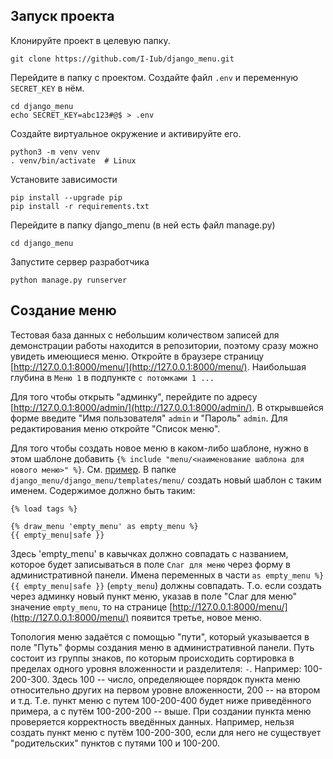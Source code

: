 ## Запуск проекта

Клонируйте проект в целевую папку.
```
git clone https://github.com/I-Iub/django_menu.git
```

Перейдите в папку с проектом. Создайте файл `.env` и переменную `SECRET_KEY`
в нём.
```
cd django_menu
echo SECRET_KEY=abc123#@$ > .env
```

Создайте виртуальное окружение и активируйте его.
```
python3 -m venv venv
. venv/bin/activate  # Linux
```

Установите зависимости
```
pip install --upgrade pip
pip install -r requirements.txt
```
Перейдите в папку django_menu (в ней есть файл manage.py)
```
cd django_menu
```
Запустите сервер разработчика
```
python manage.py runserver
```

## Создание меню

Тестовая база данных с небольшим количеством записей для демонстрации работы 
находится в репозитории, поэтому сразу можно увидеть имеющиеся меню.
Откройте в браузере страницу [http://127.0.0.1:8000/menu/](http://127.0.0.1:8000/menu/). 
Наибольшая глубина в `Меню 1` в подпункте `с потомками 1 ...`

Для того чтобы открыть "админку", перейдите по адресу 
[http://127.0.0.1:8000/admin/](http://127.0.0.1:8000/admin/). 
В открывшейся форме введите "Имя пользователя"
`admin` и "Пароль" `admin`. Для редактирования меню откройте "Список меню".

Для того чтобы создать новое меню в каком-либо шаблоне, нужно в этом шаблоне 
добавить `{% include "menu/<наименование шаблона для нового меню>" %}`. См. 
[пример](https://github.com/I-Iub/django_menu/blob/main/django_menu/templates/base.html#L13).
В папке `django_menu/django_menu/templates/menu/` создать новый шаблон с таким 
именем. Содержимое должно быть таким:
```
{% load tags %}

{% draw_menu 'empty_menu' as empty_menu %}
{{ empty_menu|safe }}
```
Здесь 'empty_menu' в кавычках должно совпадать с названием, которое будет 
записываться в поле `Слаг для меню` через форму в административной панели. 
Имена переменных в части `as empty_menu %}` `{{ empty_menu|safe }}` (`empty_menu`)
должны совпадать.
Т.о. если создать через админку новый пункт меню, указав в поле 
"Слаг для меню" значение `empty_menu`, то на странице 
[http://127.0.0.1:8000/menu/](http://127.0.0.1:8000/menu/)
появится третье, новое меню.

Топология меню задаётся с помощью "пути", который указывается в поле "Путь" 
формы создания меню в административной панели. Путь состоит из группы знаков, по
которым происходить сортировка в пределах одного уровня вложенности и разделителя: `-`.
Например: 100-200-300. Здесь 100 -- число, определяющее порядок пункта меню
относительно других на первом уровне вложенности, 200 -- на втором и т.д.
Т.е. пункт меню с путем 100-200-400 будет ниже приведённого примера, а 
с путём 100-200-200 -- выше. 
При создании пункта меню проверяется корректность введённых данных. Например, 
 нельзя создать пункт меню с путём 100-200-300, если для него не существует 
"родительских" пунктов с путями 100 и 100-200.
